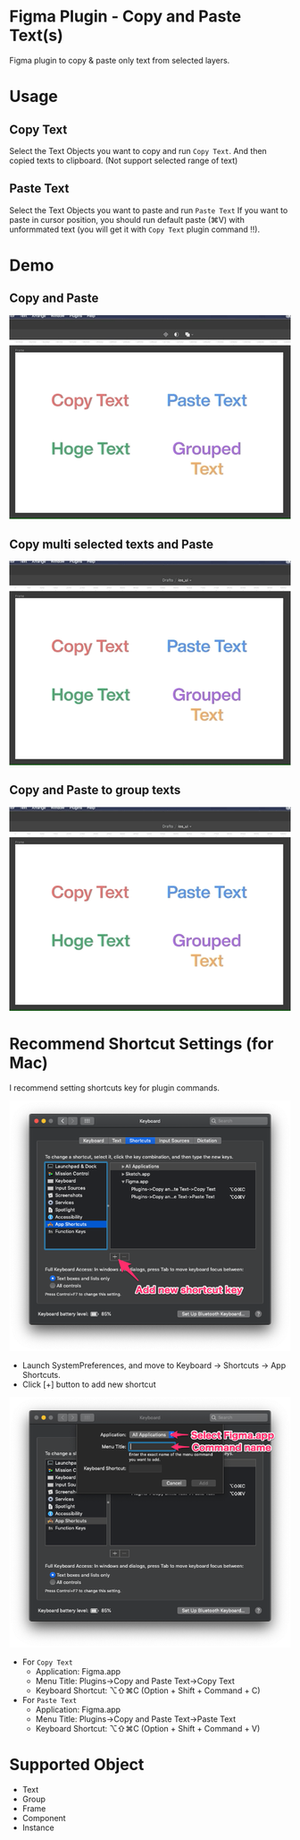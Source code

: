 # Figma Plugin - Copy and Paste Text(s)
Figma plugin to copy &amp; paste only text from selected layers.

# Usage
## Copy Text
Select the Text Objects you want to copy and run `Copy Text`.
And then copied texts to clipboard.
(Not support selected range of text)

## Paste Text
Select the Text Objects you want to paste and run `Paste Text`
If you want to paste in cursor position, you should run default paste (⌘V) with unformmated text (you will get it with `Copy Text` plugin command !!).

# Demo
## Copy and Paste
![Copy and Paste](images/demo-copy_and_paste.gif)

## Copy multi selected texts and Paste
![Copy and Paste](images/demo-copy_multi_texts_and_paste.gif)

## Copy and Paste to group texts
![Copy and Paste](images/demo-copy_and_group_texts.gif)

# Recommend Shortcut Settings (for Mac)
I recommend setting shortcuts key for plugin commands.

![shortcut guide 1](images/shortcut_guide1.png)

- Launch SystemPreferences, and move to Keyboard -> Shortcuts -> App Shortcuts.
- Click [+] button to add new shortcut

![shortcut guide 1](images/shortcut_guide2.png)

- For `Copy Text`
    - Application: Figma.app
    - Menu Title: Plugins->Copy and Paste Text->Copy Text
    - Keyboard Shortcut: ⌥⇧⌘C (Option + Shift + Command + C)
- For `Paste Text`
    - Application: Figma.app
    - Menu Title: Plugins->Copy and Paste Text->Paste Text
    - Keyboard Shortcut: ⌥⇧⌘C (Option + Shift + Command + V)


# Supported Object
- Text
- Group
- Frame
- Component
- Instance